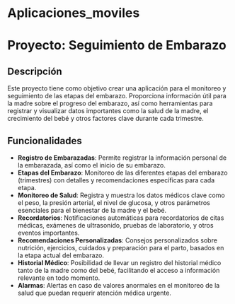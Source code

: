 # Aplicaciones_moviles
# Proyecto: Seguimiento de Embarazo

## Descripción

Este proyecto tiene como objetivo crear una aplicación para el monitoreo y seguimiento de las etapas del embarazo. Proporciona información útil para la madre sobre el progreso del embarazo, así como herramientas para registrar y visualizar datos importantes como la salud de la madre, el crecimiento del bebé y otros factores clave durante cada trimestre.

## Funcionalidades

- **Registro de Embarazadas**: Permite registrar la información personal de la embarazada, así como el inicio de su embarazo.
- **Etapas del Embarazo**: Monitoreo de las diferentes etapas del embarazo (trimestres) con detalles y recomendaciones específicas para cada etapa.
- **Monitoreo de Salud**: Registra y muestra los datos médicos clave como el peso, la presión arterial, el nivel de glucosa, y otros parámetros esenciales para el bienestar de la madre y el bebé.
- **Recordatorios**: Notificaciones automáticas para recordatorios de citas médicas, exámenes de ultrasonido, pruebas de laboratorio, y otros eventos importantes.
- **Recomendaciones Personalizadas**: Consejos personalizados sobre nutrición, ejercicios, cuidados y preparación para el parto, basados en la etapa actual del embarazo.
- **Historial Médico**: Posibilidad de llevar un registro del historial médico tanto de la madre como del bebé, facilitando el acceso a información relevante en todo momento.
- **Alarmas**: Alertas en caso de valores anormales en el monitoreo de la salud que puedan requerir atención médica urgente.
